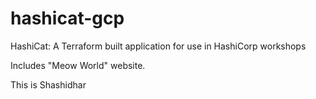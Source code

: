 # hashicat-gcp
HashiCat: A Terraform built application for use in HashiCorp workshops

Includes "Meow World" website.

This is Shashidhar
